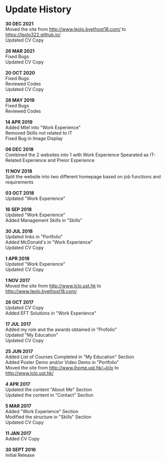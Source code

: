 # Update History

**30 DEC 2021** <br>
Moved the site from http://www.leolo.byethost18.com/ to https://leolo322.github.io/<br>
Updated CV Copy <br>
<br>
**26 MAR 2021** <br>
Fixed Bugs <br>
Updated CV Copy <br>
<br>
**20 OCT 2020** <br>
Fixed Bugs <br>
Reviewed Codes <br>
Updated CV Copy <br>
<br>
**28 MAY 2019** <br>
Fixed Bugs <br>
Reviewed Codes <br>
<br>
**14 APR 2019** <br>
Added Mtel into "Work Experience" <br>
Removed Skills not related to IT <br>
Fixed Bug in Image Display <br>
<br>
**06 DEC 2018** <br>
Combined the 2 websites into 1 with Work Experience Spearated as IT-Related Experience and Preior Experience <br>
<br>
**11 NOV 2018** <br>
Split the website into two different homepage based on job functions and requirements <br>
<br>
**03 OCT 2018** <br>
Updated "Work Experience" <br>
<br>
**16 SEP 2018** <br>
Updated "Work Experience" <br>
Added Management Skills in "Skills" <br>
<br>
**30 JUL 2018** <br>
Updated links in "Portfolio" <br>
Added McDonald's in "Work Experience" <br>
Updated CV Copy<br>
<br>
**1 APR 2018** <br>
Updated "Work Experience" <br>
Updated CV Copy <br>
<br>
**1 NOV 2017** <br>
Moved the site from http://www.lclo.ust.hk to http://www.leolo.byethost18.com/ <br>
<br>
**26 OCT 2017** <br>
Updated CV Copy <br>
Added EFT Solutions in "Work Experience" <br>
<br>
**17 JUL 2017** <br>
Added my role and the awards obtained in "Profolio" <br>
Updated "My Education" <br>
Updated CV Copy <br>
<br>
**25 JUN 2017** <br>
Added List of Courses Completed in "My Education" Section <br>
Added Poster Demo and/or Video Demo in "Portfolio" <br>
Moved the site from http://www.ihome.ust.hk/~lclo to http://www.lclo.ust.hk/ <br>
<br>
**4 APR 2017** <br>
Updated the content "About Me" Section <br>
Updated the content in "Contact" Section <br>
<br>
**5 MAR 2017** <br>
Added "Work Experience" Section <br>
Modified the structure in "Skills" Section <br>
Updated CV Copy <br>
<br>
**11 JAN 2017** <br>
Added CV Copy <br>
<br>
**30 SEPT 2016** <br>
Initial Release
